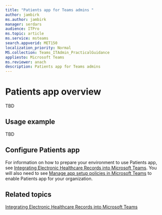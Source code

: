 ```yaml
---
title: "Patients app for Teams admins "
author: jambirk
ms.author: jambirk 
manager: serdars
audience: ITPro
ms.topic: article 
ms.service: msteams 
search.appverid: MET150
localization_priority: Normal
MS.collection: Teams_ITAdmin_PracticalGuidance
appliesto: Microsoft Teams
ms.reviewer: anach
description: Patients app for Teams admins
---
```


# Patients app overview

TBD
<!-- Ansuman will add-->

## Usage example

TBD

<!-- Ansuman will add-->

## Configure Patients app

For information on how to prepare your environment to use Patients app, see [Integrating Electronic Healthcare Records into Microsoft Teams](../expand-teams-across-your-org/healthcare/patients-app.md).  You will also need to see [Manage app setup policies in Microsoft Teams](../teams-app-setup-policies.md) to enable Patients app for your organization.

<!-- add link out to client doc, doesn't seem to be available yet -->




## Related topics

[Integrating Electronic Healthcare Records into Microsoft Teams](../expand-teams-across-your-org/healthcare/patients-app.md)
